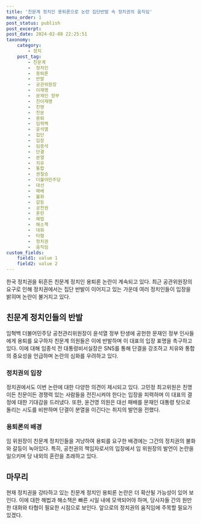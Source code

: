 ```yaml
---
title: '친문계 정치인 용퇴론으로 논란 집단반발 속 정치권의 움직임'
menu_order: 1
post_status: publish
post_excerpt: 
post_date: 2024-02-08 22:25:51
taxonomy:
    category:
        - 정치
    post_tag:
        - 친문계
        -  정치인
        -  용퇴론
        -  반발
        -  공관위원장
        -  이재명
        -  문재인 정부
        -  친이재명
        -  친명
        -  친문
        -  용퇴
        -  임혁백
        -  윤석열
        -  집단
        -  입장
        -  임종석
        -  단결
        -  분열
        -  치유
        -  통합
        -  권칠승
        -  더불어민주당
        -  대선
        -  패배
        -  불화
        -  갈등
        -  공천권
        -  혼란
        -  해법
        -  해소책
        -  대화
        -  타협
        -  정치권
        -  움직임
custom_fields:
    field1: value 1
    field2: value 2
---
```


한국 정치권을 뒤흔든 친문계 정치인 용퇴론 논란이 계속되고 있다. 최근 공관위원장의 요구로 인해 정치권에서는 집단 반발이 이어지고 있는 가운데 여러 정치인들이 입장을 밝히며 논란이 불거지고 있다.
## 친문계 정치인들의 반발
임혁백 더불어민주당 공천관리위원장이 윤석열 정부 탄생에 공헌한 문재인 정부 인사들에게 용퇴를 요구하자 친문계 의원들은 이에 반발하며 이 대표의 입장 표명을 촉구하고 있다. 이에 대해 임종석 전 대통령비서실장은 SNS를 통해 단결을 강조하고 치유와 통합의 중요성을 언급하며 논란의 심화를 우려하고 있다.
### 정치권의 입장
정치권에서도 이번 논란에 대한 다양한 의견이 제시되고 있다. 고민정 최고위원은 친명이든 친문이든 경쟁력 있는 사람들을 전진시켜야 한다는 입장을 피력하며 이 대표의 결정에 대한 기대감을 드러냈다. 또한, 윤건영 의원은 대선 패배를 문재인 대통령 탓으로 돌리는 시도를 비판하며 단결이 분열을 이긴다는 취지의 발언을 전했다.
### 용퇴론의 배경
임 위원장이 친문계 정치인들을 겨냥하여 용퇴를 요구한 배경에는 그간의 정치권의 불화와 갈등이 녹아있다. 특히, 공천권의 책임자로서의 입장에서 임 위원장의 발언이 논란을 일으키며 당 내외의 혼란을 초래하고 있다.
## 마무리
현재 정치권을 강타하고 있는 친문계 정치인 용퇴론 논란은 더 확산될 가능성이 있어 보인다. 이에 대한 해법과 해소책은 빠른 시일 내에 모색되어야 하며, 당사자들 간의 원만한 대화와 타협이 필요한 시점으로 보인다. 앞으로의 정치권의 움직임에 주목할 필요가 있겠다.

